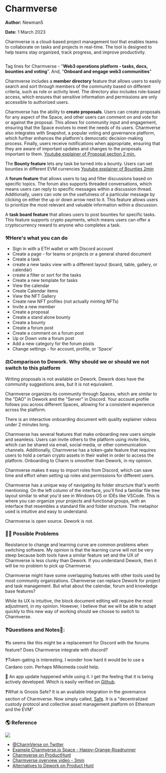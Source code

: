 # Charmverse

**Author:** Newman5

**Date:** 1 March 2023

&#x20;Charmverse is a cloud-based project management tool that enables teams to collaborate on tasks and projects in real-time. The tool is designed to help teams stay organized, track progress, and improve productivity.

<figure><img src="https://i.imgur.com/rXo0kEa.png" alt=""><figcaption></figcaption></figure>

Tag lines for Charmverse - "**Web3 operations platform - tasks, docs, bounties and voting**". And, "**Onboard and engage web3 communities**"

Charmverse includes a **member directory** feature that allows users to easily search and sort through members of the community based on different criteria, such as role or activity level. The directory also includes role-based access, which ensures that sensitive information and permissions are only accessible to authorized users.

Charmverse has the ability to **create proposals**. Users can create proposals for any aspect of the Space, and other users can comment on and vote for or against the proposal. This allows for community input and engagement, ensuring that the Space evolves to meet the needs of its users. Charmverse also integrates with Snapshot, a popular voting and governance platform, which further enhances the platform's democratic decision-making process. Finally, users receive notifications when appropriate, ensuring that they are aware of important updates and changes to the proposals important to them. [Youtube explainer of Proposal section 2 min.](https://www.youtube.com/watch?v=OyN5Ag2X6dU)

The **Bounty feature** lets any task be turned into a bounty. Users can set bounties in different EVM currencies [Youtube explainer of Bounties 2min](https://www.youtube.com/watch?v=Uooady3sL0I)

A **forum feature** that allows users to tag and filter discussions based on specific topics. The forum also supports threaded conversations, which means users can reply to specific messages within a discussion thread. Additionally, users can vote on the usefulness of a particular message by clicking on either the up or down arrow next to it. This feature allows users to prioritize the most relevant and valuable information within a discussion.

A **task board feature** that allows users to post bounties for specific tasks. This feature supports crypto payments, which means users can offer a cryptocurrency reward to anyone who completes a task.

### ⚒️Here's what you can do

* Sign in with a ETH wallet or with Discord account
* Create a page - for teams or projects or a general shared document
* Create a task
* create a new tasks view with a different layout (board, table, gallery, or calendar)
* create a filter or sort for the tasks
* Create a new template for tasks
* View the calendar
* Create Calendar items
* View the NFT Gallery
* Create new NFT profiles (not actually minting NFTs)
* Invite a new member
* Create a proposal
* Create a stand alone bounty
* Create a bounty
* Create a forum post
* Create a comment on a forum post
* Up or Down vote a forum post
* Add a new category for the forum posts
* Change settings - for account, profile, or 'Space'

### ⚖️Comparison to Dework. Why should we or should we not switch to this platform

Writing proposals is not available on Dework. Dework does have the community suggestions area, but it is not equivalent.

Charmverse organizes its community through Spaces, which are similar to the "DAO" in Dework and the "Server" in Discord. Your account profile follows you across different Spaces, allowing for a consistent experience across the platform.

There is an interactive onboarding document with quality explainer videos under 2 minutes long.

Charmverse has several features that make onboarding new users simple and seamless. Users can invite others to the platform using invite links, which can be shared via email, social media, or other communication channels. Additionally, Charmverse has a token-gate feature that requires users to hold a certain crypto assets in their wallet in order to access the platform. Onboarding to Charm is smoother than Dework, in my opinion.

Charmverse makes it easy to import roles from Discord, which can save time and effort when setting up roles and permissions for different users.

Charmverse has a unique way of navigating its folder structure that's worth mentioning. On the left column of the interface, you'll find a familiar file tree layout similar to what you'd see in Windows OS or IDEs like VSCode. This is where you can organize your projects and functional groups, with an interface that resembles a standard file and folder structure. The metaphor used is intuitive and easy to understand.

Charmverse is open source. Dework is not.

### 🤷‍♂️ Possible Problems

Resistance to change and learning curve are common problems when switching software. My opinion is that the learning curve will not be very steep because both tools have a similar feature set and the UX of Charmverse is less clunky than Dework. If you understand Dework, then it will be no problem to pick up Charmverse.

Charmverse might have some overlapping features with other tools used by most community organizations. Charmverse can replace Dework for project and task management. But what about the calendar, forum and knowledge base features?

While its UX is intuitive, the block document editing will require the most adjustment, in my opinion. However, I believe that we will be able to adapt quickly to this new way of working should we choose to switch to Charmverse.

### ❓Questions and Notes🤔:

❓Is seems like this might be a replacement for Discord with the forums feature? Does Charmverse integrate with discord?

❓Token-gating is interesting. I wonder how hard it would be to use a Cardano coin. Perhaps Milkomeda could help.

🤔 An app update happened while using it. I get the feeling that it is being actively developed. Which is easily verified on [Github](https://github.com/charmverse).

❓What is Gnosis Safe? It is an available integration in the governance section of Charmverse. Now simply called, [Safe](https://safe.global/). It is a "decentralized custody protocol and collective asset management platform on Ethereum and the EVM"

### 🌎 Reference

![](https://i.imgur.com/rXo0kEa.png)

* [@CharmVerse on Twitter](https://twitter.com/charmverse)
* [Example Charmverse.io Space - Happy-Orange-Roadrunner](https://app.charmverse.io/invite/b4649b)
* [Charmverse on ProductHunt](https://www.producthunt.com/products/charmverse)
* [Charmverse overview video - 3min](https://youtu.be/3BuIZRG1QhY)
* [Alternatives to Dework on Product Hunt](https://www.producthunt.com/products/Dework/alternatives)
